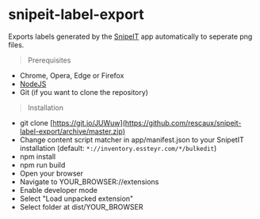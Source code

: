 # snipeit-label-export
Exports labels generated by the [SnipeIT](https://snipeitapp.com/) app automatically to seperate png files.

> Prerequisites
- Chrome, Opera, Edge or Firefox
- [NodeJS](https://nodejs.org/en/)
- Git (if you want to clone the repository)

> Installation
- git clone [https://git.io/JUWuw](https://github.com/rescaux/snipeit-label-export/archive/master.zip)
- Change content script matcher in app/manifest.json to your SnipetIT installation (default: `*://inventory.essteyr.com/*/bulkedit`)
- npm install
- npm run build
- Open your browser
- Navigate to YOUR_BROWSER://extensions
- Enable developer mode
- Select "Load unpacked extension"
- Select folder at dist/YOUR_BROWSER

